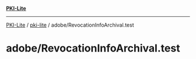 [**PKI-Lite**](../../../README.md)

---

[PKI-Lite](../../../README.md) / [pki-lite](../../README.md) / adobe/RevocationInfoArchival.test

# adobe/RevocationInfoArchival.test
